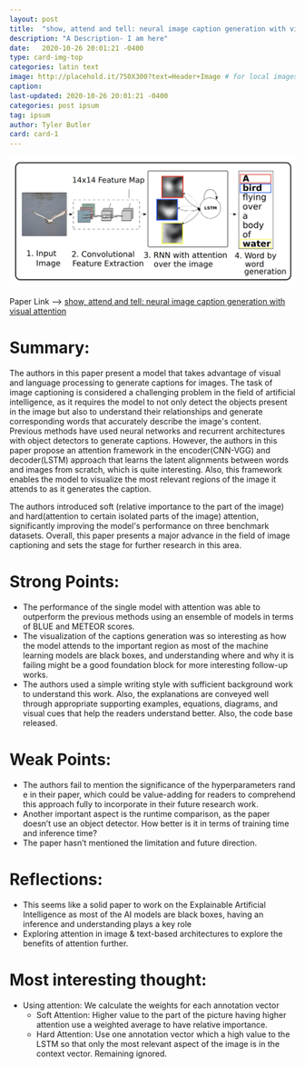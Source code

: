 ```yaml
---
layout: post
title:  "show, attend and tell: neural image caption generation with visual attention"
description: "A Description- I am here"
date:   2020-10-26 20:01:21 -0400
type: card-img-top
categories: latin text
image: http://placehold.it/750X300?text=Header+Image # for local images, place in /assets/img/posts/
caption:
last-updated: 2020-10-26 20:01:21 -0400
categories: post ipsum
tag: ipsum
author: Tyler Butler
card: card-1
---
```

![key image](/assets/img/posts/cr_show_attend_tell.png)
<!-- <a href="url"><img src="/assets/img/posts/cr_show_attend_tell.png" align="center" height="350" width="750" ></a> -->

Paper Link --> [show, attend and tell: neural image caption generation with visual attention](https://arxiv.org/abs/1502.03044)
# Summary:

The authors in this paper present a model that takes advantage of visual and language processing to generate captions for images. The task of image captioning is considered a challenging problem in the field of artificial intelligence, as it requires the model to not only detect the objects present in the image but also to understand their relationships and generate corresponding words that accurately describe the image's content. 
Previous methods have used neural networks and recurrent architectures with object detectors to generate captions. However, the authors in this paper propose an attention framework in the encoder(CNN-VGG) and decoder(LSTM) approach that learns the latent alignments between words and images from scratch, which is quite interesting. Also, this framework enables the model to visualize the most relevant regions of the image it attends to as it generates the caption. 

The authors introduced soft (relative importance to the part of the image) and hard(attention to certain isolated parts of the image) attention, significantly improving the model's performance on three benchmark datasets. Overall, this paper presents a major advance in the field of image captioning and sets the stage for further research in this area.

# Strong Points:
- The performance of the single model with attention was able to outperform the previous methods using an ensemble of models in terms of BLUE and METEOR scores.
- The visualization of the captions generation was so interesting as how the model attends to the important region as most of the machine learning models are black boxes, and understanding where and why it is failing might be a good foundation block for more interesting follow-up works.
- The authors used a simple writing style with sufficient background work to understand this work. Also,  the explanations are conveyed well through appropriate supporting examples, equations, diagrams, and visual cues that help the readers understand better. Also, the code base released.

# Weak Points:
- The authors fail to mention the significance of the hyperparameters rand e in their paper, which could be value-adding for readers to comprehend this approach fully to incorporate in their future research work.
- Another important aspect is the runtime comparison, as the paper doesn’t use an object detector. How better is it in terms of training time and inference time?
- The paper hasn’t mentioned the limitation and future direction. 

# Reflections:
- This seems like a solid paper to work on the Explainable Artificial Intelligence as most of the AI models are black boxes, having an inference and understanding plays a key role
- Exploring attention in image & text-based architectures to explore the benefits of attention further.

# Most interesting thought: 
- Using attention: We calculate the weights for each annotation vector
  - Soft Attention: Higher value to the part of the picture having higher attention use a weighted average to have relative importance.
  - Hard Attention: Use one annotation vector which a high value to the LSTM so that only the most relevant aspect of the image is in the context vector. Remaining ignored. 

